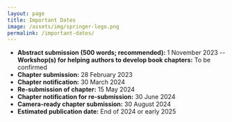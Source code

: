 ```yaml
---
layout: page
title: Important Dates
image: /assets/img/springer-logo.png
permalink: /important-dates/
---
```


- **Abstract submission (500 words; recommended):** 1 November 2023
-- **Workshop(s) for helping authors to develop book chapters:** To be confirmed
- **Chapter submission:** 28 February 2023
- **Chapter notification:** 30 March 2024
- **Re-submission of chapter:** 15 May 2024
- **Chapter notification for re-submission:** 30 June 2024
- **Camera-ready chapter submission:** 30 August 2024
- **Estimated publication date:** End of 2024 or early 2025